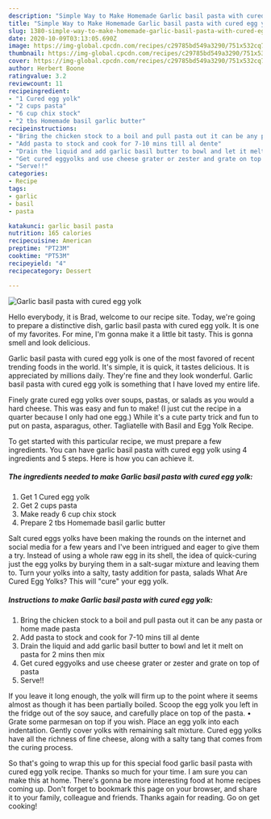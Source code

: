 ```yaml
---
description: "Simple Way to Make Homemade Garlic basil pasta with cured egg yolk"
title: "Simple Way to Make Homemade Garlic basil pasta with cured egg yolk"
slug: 1380-simple-way-to-make-homemade-garlic-basil-pasta-with-cured-egg-yolk
date: 2020-10-09T03:13:05.690Z
image: https://img-global.cpcdn.com/recipes/c29785bd549a3290/751x532cq70/garlic-basil-pasta-with-cured-egg-yolk-recipe-main-photo.jpg
thumbnail: https://img-global.cpcdn.com/recipes/c29785bd549a3290/751x532cq70/garlic-basil-pasta-with-cured-egg-yolk-recipe-main-photo.jpg
cover: https://img-global.cpcdn.com/recipes/c29785bd549a3290/751x532cq70/garlic-basil-pasta-with-cured-egg-yolk-recipe-main-photo.jpg
author: Herbert Boone
ratingvalue: 3.2
reviewcount: 11
recipeingredient:
- "1 Cured egg yolk"
- "2 cups pasta"
- "6 cup chix stock"
- "2 tbs Homemade basil garlic butter"
recipeinstructions:
- "Bring the chicken stock to a boil and pull pasta out it can be any pasta or home made pasta"
- "Add pasta to stock and cook for 7-10 mins till al dente"
- "Drain the liquid and add garlic basil butter to bowl and let it melt on pasta for 2 mins then mix"
- "Get cured eggyolks and use cheese grater or zester and grate on top of pasta"
- "Serve!!"
categories:
- Recipe
tags:
- garlic
- basil
- pasta

katakunci: garlic basil pasta 
nutrition: 165 calories
recipecuisine: American
preptime: "PT23M"
cooktime: "PT53M"
recipeyield: "4"
recipecategory: Dessert

---
```



![Garlic basil pasta with cured egg yolk](https://img-global.cpcdn.com/recipes/c29785bd549a3290/751x532cq70/garlic-basil-pasta-with-cured-egg-yolk-recipe-main-photo.jpg)

Hello everybody, it is Brad, welcome to our recipe site. Today, we're going to prepare a distinctive dish, garlic basil pasta with cured egg yolk. It is one of my favorites. For mine, I'm gonna make it a little bit tasty. This is gonna smell and look delicious.

Garlic basil pasta with cured egg yolk is one of the most favored of recent trending foods in the world. It's simple, it is quick, it tastes delicious. It is appreciated by millions daily. They're fine and they look wonderful. Garlic basil pasta with cured egg yolk is something that I have loved my entire life.

Finely grate cured egg yolks over soups, pastas, or salads as you would a hard cheese. This was easy and fun to make! (I just cut the recipe in a quarter because I only had one egg.) While it&#39;s a cute party trick and fun to put on pasta, asparagus, other. Tagliatelle with Basil and Egg Yolk Recipe.


To get started with this particular recipe, we must prepare a few ingredients. You can have garlic basil pasta with cured egg yolk using 4 ingredients and 5 steps. Here is how you can achieve it.

<!--inarticleads1-->

##### The ingredients needed to make Garlic basil pasta with cured egg yolk:

1. Get 1 Cured egg yolk
1. Get 2 cups pasta
1. Make ready 6 cup chix stock
1. Prepare 2 tbs Homemade basil garlic butter


Salt cured eggs yolks have been making the rounds on the internet and social media for a few years and I&#39;ve been intrigued and eager to give them a try. Instead of using a whole raw egg in its shell, the idea of quick-curing just the egg yolks by burying them in a salt-sugar mixture and leaving them to. Turn your yolks into a salty, tasty addition for pasta, salads What Are Cured Egg Yolks? This will &#34;cure&#34; your egg yolk. 

<!--inarticleads2-->

##### Instructions to make Garlic basil pasta with cured egg yolk:

1. Bring the chicken stock to a boil and pull pasta out it can be any pasta or home made pasta
1. Add pasta to stock and cook for 7-10 mins till al dente
1. Drain the liquid and add garlic basil butter to bowl and let it melt on pasta for 2 mins then mix
1. Get cured eggyolks and use cheese grater or zester and grate on top of pasta
1. Serve!!


If you leave it long enough, the yolk will firm up to the point where it seems almost as though it has been partially boiled. Scoop the egg yolk you left in the fridge out of the soy sauce, and carefully place on top of the pasta. • Grate some parmesan on top if you wish. Place an egg yolk into each indentation. Gently cover yolks with remaining salt mixture. Cured egg yolks have all the richness of fine cheese, along with a salty tang that comes from the curing process. 

So that's going to wrap this up for this special food garlic basil pasta with cured egg yolk recipe. Thanks so much for your time. I am sure you can make this at home. There's gonna be more interesting food at home recipes coming up. Don't forget to bookmark this page on your browser, and share it to your family, colleague and friends. Thanks again for reading. Go on get cooking!
